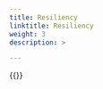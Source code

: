 ```yaml
---
title: Resiliency
linktitle: Resiliency 
weight: 3
description: >

--- 
```

{{<include  file="content/docs/getting-started/uninstallation/helm/module/resiliency.md" Var="powerstore" values="powerstore" >}}
